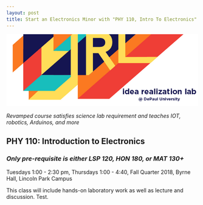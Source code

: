 ```yaml
---
layout: post
title: Start an Electronics Minor with "PHY 110, Intro To Electronics" Fall Quarter
---
```


![flyer](/images/IRL.jpg "IRL.jpg")

*Revamped course satisfies science lab requirement and teaches IOT, robotics, Arduinos, and more*

## **PHY 110: Introduction to Electronics**

### *Only pre-requisite is either LSP 120, HON 180, or MAT 130+*
 
Tuesdays 1:00 - 2:30 pm, Thursdays 1:00 - 4:40, Fall Quarter 2018, Byrne Hall, Lincoln Park Campus

This class will include hands-on laboratory work as well as lecture and discussion.  Test.
